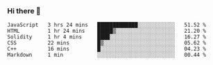 ### Hi there 👋

<!--START_SECTION:waka-->

```text
JavaScript   3 hrs 24 mins   █████████████░░░░░░░░░░░░   51.52 %
HTML         1 hr 24 mins    █████▒░░░░░░░░░░░░░░░░░░░   21.20 %
Solidity     1 hr 4 mins     ████░░░░░░░░░░░░░░░░░░░░░   16.27 %
CSS          22 mins         █▒░░░░░░░░░░░░░░░░░░░░░░░   05.62 %
C++          16 mins         █░░░░░░░░░░░░░░░░░░░░░░░░   04.23 %
Markdown     1 min           ░░░░░░░░░░░░░░░░░░░░░░░░░   00.44 %
```

<!--END_SECTION:waka-->
<!--
**Boombag0607/Boombag0607** is a ✨ _special_ ✨ repository because its `README.md` (this file) appears on your GitHub profile.

Here are some ideas to get you started:

- 🔭 I’m currently working on ...
- 🌱 I’m currently learning ...
- 👯 I’m looking to collaborate on ...
- 🤔 I’m looking for help with ...
- 💬 Ask me about ...
- 📫 How to reach me: ...
- 😄 Pronouns: ...
- ⚡ Fun fact: ...
-->

